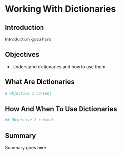 
# Working With Dictionaries

## Introduction
Introduction goes here

## Objectives
* Understand dictionaries and how to use them

## What Are Dictionaries


```python
# Objective 1 content
```

## How And When To Use Dictionaries


```python
## Objective 2 content
```

## Summary
Summary goes here

